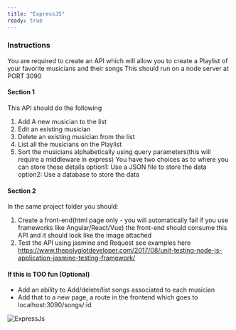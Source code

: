 ```yaml
---
title: "ExpressJS"
ready: true
---
```


### Instructions

You are required to create an API which will allow you to create a Playlist of your favorite musicians and their songs
This should run on a node server at PORT 3090

#### Section 1

This API should do the following
1. Add A new musician to the list
2. Edit an existing musician
3. Delete an existing musician from the list
4. List all the musicians on the Playlist
5. Sort the musicians alphabetically using query parameters(this will require a middleware in express)
You have two choices as to where you can store these details
option1: Use a JSON file to store the data
option2: Use a database to store the data

#### Section 2

In the same project folder you should:
1. Create a front-end(html page only - you will automatically fail if you use frameworks like Angular/React/Vue)
  the front-end should consume this API and it should look like the image attached
2. Test the API using jasmine and Request see examples here https://www.thepolyglotdeveloper.com/2017/08/unit-testing-node-js-application-jasmine-testing-framework/

#### If this is TOO fun (Optional)
- Add an ability to Add/delete/list songs associated to each musician
- Add that to a new page, a route in the frontend which goes to localhost:3090/songs/:id

![ExpressJs](/projects/expressjs/expressjs.png)

